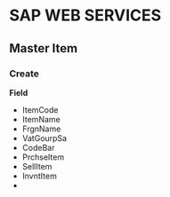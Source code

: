 # SAP WEB SERVICES 


## Master Item

### Create 

**Field**
* ItemCode 
* ItemName
* FrgnName 
* VatGourpSa
* CodeBar
* PrchseItem
* SellItem
* InvntItem
* 
<!--stackedit_data:
eyJoaXN0b3J5IjpbLTEwOTIyNjMzNzJdfQ==
-->